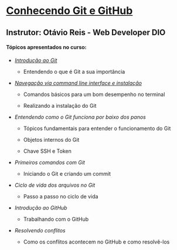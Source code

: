 # <u>Conhecendo Git e GitHub</u>



## **Instrutor: Otávio Reis - Web Developer DIO**



#### Tópicos apresentados no curso:



- *<u>Introdução ao Git</u>*
  
  - Entendendo o que é Git a sua importância



- <u>*Navegação via command line interface e instalação*</u>
  
  - Comandos básicos para um bom desempenho no terminal
  
  - Realizando a instalação do Git



- *Entendendo como o Git funciona por baixo dos panos*
  
  - Tópicos fundamentais para entender o funcionamento do Git
  
  - Objetos internos do Git
  
  - Chave SSH e Token



- *Primeiros comandos com Git*
  
  - Iniciando o Git e criando um commit



- *Ciclo de vida dos arquivos no Git*
  
  - Passo a passo no ciclo de vida



- *Introdução ao GitHub*
  
  - Trabalhando com o GitHub



- *Resolvendo conflitos*
  
  - Como os conflitos acontecem no GitHub e como resolvê-los


















